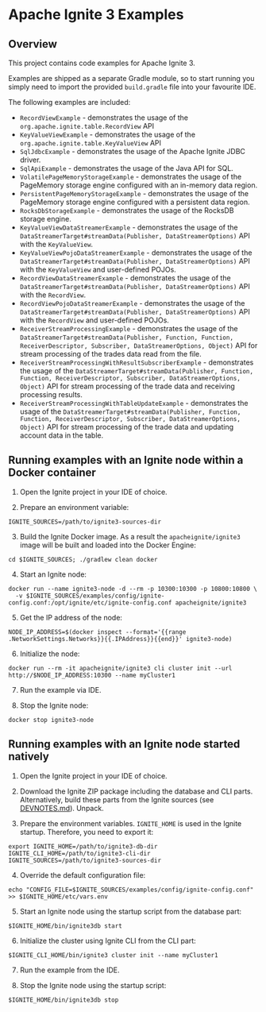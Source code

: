 # Apache Ignite 3 Examples

## Overview

This project contains code examples for Apache Ignite 3.

Examples are shipped as a separate Gradle module, so to start running you simply need
to import the provided `build.gradle` file into your favourite IDE.

The following examples are included:
* `RecordViewExample` - demonstrates the usage of the `org.apache.ignite.table.RecordView` API
* `KeyValueViewExample` - demonstrates the usage of the `org.apache.ignite.table.KeyValueView` API
* `SqlJdbcExample` - demonstrates the usage of the Apache Ignite JDBC driver.
* `SqlApiExample` - demonstrates the usage of the Java API for SQL.
* `VolatilePageMemoryStorageExample` - demonstrates the usage of the PageMemory storage engine configured with an in-memory data region.
* `PersistentPageMemoryStorageExample` - demonstrates the usage of the PageMemory storage engine configured with a persistent data region.
* `RocksDbStorageExample` - demonstrates the usage of the RocksDB storage engine.
* `KeyValueViewDataStreamerExample` - demonstrates the usage of the `DataStreamerTarget#streamData(Publisher, DataStreamerOptions)` API 
with the `KeyValueView`. 
* `KeyValueViewPojoDataStreamerExample` - demonstrates the usage of the `DataStreamerTarget#streamData(Publisher, DataStreamerOptions)` API 
with the `KeyValueView` and user-defined POJOs.
* `RecordViewDataStreamerExample` - demonstrates the usage of the `DataStreamerTarget#streamData(Publisher, DataStreamerOptions)` API 
with the `RecordView`.
* `RecordViewPojoDataStreamerExample` - demonstrates the usage of the `DataStreamerTarget#streamData(Publisher, DataStreamerOptions)` API 
with the `RecordView` and user-defined POJOs.
* `ReceiverStreamProcessingExample` - demonstrates the usage of 
the `DataStreamerTarget#streamData(Publisher, Function, Function, ReceiverDescriptor, Subscriber, DataStreamerOptions, Object)` API 
for stream processing of the trades data read from the file.
* `ReceiverStreamProcessingWithResultSubscriberExample` - demonstrates the usage of 
the `DataStreamerTarget#streamData(Publisher, Function, Function, ReceiverDescriptor, Subscriber, DataStreamerOptions, Object)` API 
for stream processing of the trade data and receiving processing results.
* `ReceiverStreamProcessingWithTableUpdateExample` - demonstrates the usage of 
the `DataStreamerTarget#streamData(Publisher, Function, Function, ReceiverDescriptor, Subscriber, DataStreamerOptions, Object)` API 
for stream processing of the trade data and updating account data in the table.

## Running examples with an Ignite node within a Docker container

1. Open the Ignite project in your IDE of choice.

2. Prepare an environment variable:
```shell
IGNITE_SOURCES=/path/to/ignite3-sources-dir
```

3. Build the Ignite Docker image. As a result the `apacheignite/ignite3` image will be built and loaded into the Docker Engine:
```shell
cd $IGNITE_SOURCES; ./gradlew clean docker
```

4. Start an Ignite node:
```shell
docker run --name ignite3-node -d --rm -p 10300:10300 -p 10800:10800 \
  -v $IGNITE_SOURCES/examples/config/ignite-config.conf:/opt/ignite/etc/ignite-config.conf apacheignite/ignite3
```

5. Get the IP address of the node:
```shell
NODE_IP_ADDRESS=$(docker inspect --format='{{range .NetworkSettings.Networks}}{{.IPAddress}}{{end}}' ignite3-node)
```

6. Initialize the node:
```shell
docker run --rm -it apacheignite/ignite3 cli cluster init --url http://$NODE_IP_ADDRESS:10300 --name myCluster1
```

7. Run the example via IDE.

8. Stop the Ignite node:
```shell
docker stop ignite3-node
```

## Running examples with an Ignite node started natively

1. Open the Ignite project in your IDE of choice.

2. Download the Ignite ZIP package including the database and CLI parts. Alternatively, build these parts from the Ignite sources 
(see [DEVNOTES.md](../DEVNOTES.md)). Unpack.

3. Prepare the environment variables. `IGNITE_HOME` is used in the Ignite startup. Therefore, you need to export it:
```shell
export IGNITE_HOME=/path/to/ignite3-db-dir
IGNITE_CLI_HOME=/path/to/ignite3-cli-dir
IGNITE_SOURCES=/path/to/ignite3-sources-dir
```

4. Override the default configuration file:
```shell
echo "CONFIG_FILE=$IGNITE_SOURCES/examples/config/ignite-config.conf" >> $IGNITE_HOME/etc/vars.env
```

5. Start an Ignite node using the startup script from the database part:
```shell
$IGNITE_HOME/bin/ignite3db start
```

6. Initialize the cluster using Ignite CLI from the CLI part:
```shell
$IGNITE_CLI_HOME/bin/ignite3 cluster init --name myCluster1
```

7. Run the example from the IDE.

8. Stop the Ignite node using the startup script:
```shell
$IGNITE_HOME/bin/ignite3db stop
```